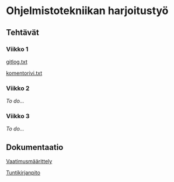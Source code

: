 # Ohjelmistotekniikan harjoitustyö

## Tehtävät

### Viikko 1

[gitlog.txt](https://github.com/ajperttula/ot-harjoitustyo/blob/master/laskarit/viikko1/gitlog.txt)

[komentorivi.txt](https://github.com/ajperttula/ot-harjoitustyo/blob/master/laskarit/viikko1/komentorivi.txt)


### Viikko 2

*To do...*

### Viikko 3

*To do...*

## Dokumentaatio

[Vaatimusmäärittely](https://github.com/ajperttula/ot-harjoitustyo/blob/master/dokumentaatio/vaatimusmaarittely.md)

[Tuntikirjanpito](https://github.com/ajperttula/ot-harjoitustyo/blob/master/dokumentaatio/tuntikirjanpito.md)
